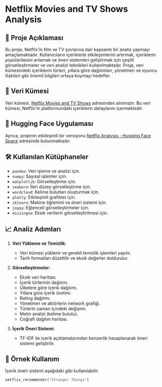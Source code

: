 # Netflix Movies and TV Shows Analysis

## 📖 Proje Açıklaması
Bu proje, Netflix'in film ve TV şovlarına dair kapsamlı bir analiz yapmayı amaçlamaktadır. Kullanıcıların içeriklerle etkileşimlerini artırmak, içeriklerin popülaritesini anlamak ve öneri sistemleri geliştirmek için çeşitli görselleştirmeler ve veri analizi teknikleri kullanılmaktadır. Proje, veri kümesindeki içeriklerin türleri, yıllara göre dağılımları, yönetmen ve oyuncu ilişkileri gibi önemli bilgileri ortaya koymayı hedefler.

## 🔗 Veri Kümesi
Veri kümesi, [Netflix Movies and TV Shows](https://www.kaggle.com/datasets/shivamb/netflix-shows/data) adresinden alınmıştır. Bu veri kümesi, Netflix'in platformundaki içeriklerin detaylarını içermektedir.

## 🔗 Hugging Face Uygulaması
Ayrıca, projenin etkileşimli bir versiyonu [Netflix Analysis - Hugging Face Space](https://huggingface.co/spaces/btulftma/Netflix-Analysis) adresinde bulunmaktadır.

## 🛠️ Kullanılan Kütüphaneler
- `pandas`: Veri işleme ve analizi için.
- `numpy`: Sayısal işlemler için.
- `matplotlib`: Görselleştirme için.
- `seaborn`: İleri düzey görselleştirme için.
- `wordcloud`: Kelime bulutları oluşturmak için.
- `plotly`: Etkileşimli grafikler için.
- `sklearn`: Makine öğrenimi ve öneri sistemi için.
- `joypy`: Eğlenceli görselleştirmeler için.
- `missingno`: Eksik verilerin görselleştirilmesi için.

## 📈 Analiz Adımları
1. **Veri Yükleme ve Temizlik**:
   - Veri kümesi yüklenir ve gerekli temizlik işlemleri yapılır.
   - Tarih formatları düzeltilir ve eksik değerler doldurulur.

2. **Görselleştirmeler**:
   - Eksik veri haritası.
   - İçerik türlerinin dağılımı.
   - Ülkelere göre içerik dağılımı.
   - Yıllara göre içerik üretimi.
   - Rating dağılımı.
   - Yönetmen ve aktörlerin network grafiği.
   - Türlerin zaman içindeki değişimi.
   - Metin analizi (kelime bulutu).
   - Coğrafi dağılım haritası.

3. **İçerik Öneri Sistemi**:
   - TF-IDF ile içerik açıklamalarından benzerlik hesaplanarak öneri sistemi geliştirilir.

## 📝 Örnek Kullanım
İçerik öneri sistemi aşağıdaki gibi kullanılabilir:
```python
netflix_recommender("Stranger Things")
